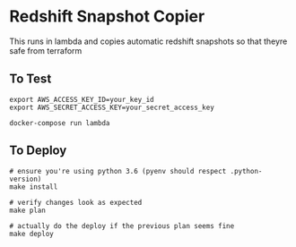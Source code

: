 Redshift Snapshot Copier
===================

This runs in lambda and copies automatic redshift snapshots so that theyre safe from terraform


## To Test

```
export AWS_ACCESS_KEY_ID=your_key_id
export AWS_SECRET_ACCESS_KEY=your_secret_access_key

docker-compose run lambda
```

## To Deploy

```
# ensure you're using python 3.6 (pyenv should respect .python-version)
make install

# verify changes look as expected
make plan

# actually do the deploy if the previous plan seems fine
make deploy
```
